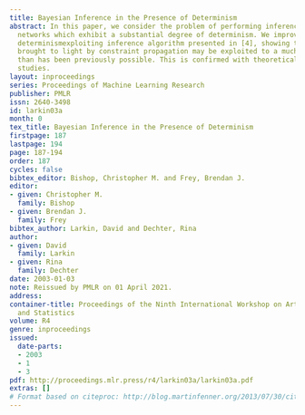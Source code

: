 ```yaml
---
title: Bayesian Inference in the Presence of Determinism
abstract: In this paper, we consider the problem of performing inference on Bayesian
  networks which exhibit a substantial degree of determinism. We improve upon the
  determinismexploiting inference algorithm presented in [4], showing that the information
  brought to light by constraint propagation may be exploited to a much greater extent
  than has been previously possible. This is confirmed with theoretical and empirical
  studies.
layout: inproceedings
series: Proceedings of Machine Learning Research
publisher: PMLR
issn: 2640-3498
id: larkin03a
month: 0
tex_title: Bayesian Inference in the Presence of Determinism
firstpage: 187
lastpage: 194
page: 187-194
order: 187
cycles: false
bibtex_editor: Bishop, Christopher M. and Frey, Brendan J.
editor:
- given: Christopher M.
  family: Bishop
- given: Brendan J.
  family: Frey
bibtex_author: Larkin, David and Dechter, Rina
author:
- given: David
  family: Larkin
- given: Rina
  family: Dechter
date: 2003-01-03
note: Reissued by PMLR on 01 April 2021.
address:
container-title: Proceedings of the Ninth International Workshop on Artificial Intelligence
  and Statistics
volume: R4
genre: inproceedings
issued:
  date-parts:
  - 2003
  - 1
  - 3
pdf: http://proceedings.mlr.press/r4/larkin03a/larkin03a.pdf
extras: []
# Format based on citeproc: http://blog.martinfenner.org/2013/07/30/citeproc-yaml-for-bibliographies/
---
```

